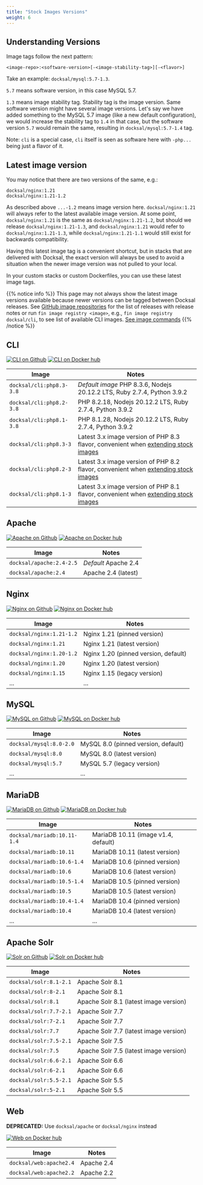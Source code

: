 ```yaml
---
title: "Stock Images Versions"
weight: 6
---
```


## Understanding Versions

Image tags follow the next pattern: 

    <image-repo>:<software-version>[-<image-stability-tag>][-<flavor>]

Take an example: `docksal/mysql:5.7-1.3`. 

`5.7` means software version, in this case MySQL 5.7. 

`1.3` means image stability tag. Stability tag is the image version. 
Same software version might have several image versions. 
Let's say we have added something to the MySQL 5.7 image (like a new default configuration), 
we would increase the stability tag to `1.4` in that case, but the software version `5.7` would remain the same,
resulting in `docksal/mysql:5.7-1.4` tag.

Note: `cli` is a special case, `cli` itself is seen as software here with `-php...` being just a flavor of it. 

## Latest image version

You may notice that there are two versions of the same, e.g.:

```
docksal/nginx:1.21
docksal/nginx:1.21-1.2
```

As described above `...-1.2` means image version here. `docksal/nginx:1.21` will always refer to the latest 
available image version. At some point, `docksal/nginx:1.21` is the same as `docksal/nginx:1.21-1.2`, but should
we release `docksal/nginx:1.21-1.3`, and `docksal/nginx:1.21` would refer to `docksal/nginx:1.21-1.3`, while
`docksal/nginx:1.21-1.1` would still exist for backwards compatibility. 

Having this latest image tag is a convenient shortcut, but in stacks that are delivered with Docksal, 
the exact version will always be used to avoid a situation when the newer image version was not pulled to your local.

In your custom stacks or custom Dockerfiles, you can use these latest image tags.

{{% notice info %}}
This page may not always show the latest image versions available because newer versions can be tagged between Docksal
releases. See [GitHub image repositories](https://github.com/docksal?q=service) for the list of releases with release notes or run `fin image registry <image>`, 
e.g., `fin image registry docksal/cli`, to see list of available CLI images. [See image commands](/fin/fin-help/#image)
{{% /notice %}}

## CLI

[![CLI on Github](https://img.shields.io/badge/Release%20notes-black.svg?logo=github&style=flat-square&classes=inline)](https://github.com/docksal/service-cli/releases)
[![CLI on Docker hub](https://img.shields.io/badge/View%20on%20Docker%20Hub-gray.svg?logo=docker&style=flat-square&classes=inline)](https://hub.docker.com/r/docksal/cli/tags)

| Image                    | Notes                                                                                                      |
|--------------------------|------------------------------------------------------------------------------------------------------------|
| `docksal/cli:php8.3-3.8` | *Default image* PHP 8.3.6, Nodejs 20.12.2 LTS, Ruby 2.7.4, Python 3.9.2                                    |
| `docksal/cli:php8.2-3.8` | PHP 8.2.18, Nodejs 20.12.2 LTS, Ruby 2.7.4, Python 3.9.2                                                   |
| `docksal/cli:php8.1-3.8` | PHP 8.1.28, Nodejs 20.12.2 LTS, Ruby 2.7.4, Python 3.9.2                                                   |
| `docksal/cli:php8.3-3`   | Latest 3.x image version of PHP 8.3 flavor, convenient when [extending stock images](/stack/extend-images) |
| `docksal/cli:php8.2-3`   | Latest 3.x image version of PHP 8.2 flavor, convenient when [extending stock images](/stack/extend-images) |
| `docksal/cli:php8.1-3`   | Latest 3.x image version of PHP 8.1 flavor, convenient when [extending stock images](/stack/extend-images) |

## Apache

[![Apache on Github](https://img.shields.io/badge/Release%20notes-black.svg?logo=github&style=flat-square&classes=inline)](https://github.com/docksal/service-apache/releases)
[![Apache on Docker hub](https://img.shields.io/badge/View%20on%20Docker%20Hub-gray.svg?logo=docker&style=flat-square&classes=inline)](https://hub.docker.com/r/docksal/apache/tags)

| Image| Notes |
|------|-------|
| `docksal/apache:2.4-2.5` | *Default* Apache 2.4 |
| `docksal/apache:2.4`     | Apache 2.4 (latest) |

## Nginx 

[![Nginx on Github](https://img.shields.io/badge/Release%20notes-black.svg?logo=github&style=flat-square&classes=inline)](https://github.com/docksal/service-nginx/releases)
[![Nginx on Docker hub](https://img.shields.io/badge/View%20on%20Docker%20Hub-gray.svg?logo=docker&style=flat-square&classes=inline)](https://hub.docker.com/r/docksal/nginx/tags)

| Image| Notes |
|------|-------|
| `docksal/nginx:1.21-1.2` | Nginx 1.21 (pinned version) |
| `docksal/nginx:1.21`     | Nginx 1.21 (latest version) |
| `docksal/nginx:1.20-1.2` | Nginx 1.20 (pinned version, default) |
| `docksal/nginx:1.20`     | Nginx 1.20 (latest version) |
| `docksal/nginx:1.15`     | Nginx 1.15 (legacy version) |
| ...                      | ... |

## MySQL 

[![MySQL on Github](https://img.shields.io/badge/Release%20notes-black.svg?logo=github&style=flat-square&classes=inline)](https://github.com/docksal/service-mysql/releases)
[![MySQL on Docker hub](https://img.shields.io/badge/View%20on%20Docker%20Hub-gray.svg?logo=docker&style=flat-square&classes=inline)](https://hub.docker.com/r/docksal/mysql/tags)

| Image| Notes |
|------|-------|
| `docksal/mysql:8.0-2.0`  | MySQL 8.0 (pinned version, default) |
| `docksal/mysql:8.0`      | MySQL 8.0 (latest version) |
| `docksal/mysql:5.7`      | MySQL 5.7 (legacy version) |
| ...                      | ... |

## MariaDB

[![MariaDB on Github](https://img.shields.io/badge/Release%20notes-black.svg?logo=github&style=flat-square&classes=inline)](https://github.com/docksal/service-mariadb/releases)
[![MariaDB on Docker hub](https://img.shields.io/badge/View%20on%20Docker%20Hub-gray.svg?logo=docker&style=flat-square&classes=inline)](https://hub.docker.com/r/docksal/mariadb/tags)

| Image| Notes |
|------|-------|
| `docksal/mariadb:10.11-1.4`    | MariaDB 10.11 (image v1.4, default) |
| `docksal/mariadb:10.11`        | MariaDB 10.11 (latest version) |
| `docksal/mariadb:10.6-1.4`     | MariaDB 10.6 (pinned version) |
| `docksal/mariadb:10.6`         | MariaDB 10.6 (latest version) |
| `docksal/mariadb:10.5-1.4`     | MariaDB 10.5 (pinned version) |
| `docksal/mariadb:10.5`         | MariaDB 10.5 (latest version) |
| `docksal/mariadb:10.4-1.4`     | MariaDB 10.4 (pinned version) |
| `docksal/mariadb:10.4`         | MariaDB 10.4 (latest version) |
| ...                            | ... |

## Apache Solr

[![Solr on Github](https://img.shields.io/badge/Release%20notes-black.svg?logo=github&style=flat-square&classes=inline)](https://github.com/docksal/service-solr/releases)
[![Solr on Docker hub](https://img.shields.io/badge/View%20on%20Docker%20Hub-gray.svg?logo=docker&style=flat-square&classes=inline)](https://hub.docker.com/r/docksal/solr/tags)

| Image| Notes |
|------|-------|
| `docksal/solr:8.1-2.1`      | Apache Solr 8.1 |
| `docksal/solr:8-2.1`        | Apache Solr 8.1 |
| `docksal/solr:8.1`          | Apache Solr 8.1 (latest image version) |
| `docksal/solr:7.7-2.1`      | Apache Solr 7.7 |
| `docksal/solr:7-2.1`        | Apache Solr 7.7 |
| `docksal/solr:7.7`          | Apache Solr 7.7 (latest image version) |
| `docksal/solr:7.5-2.1`      | Apache Solr 7.5 |
| `docksal/solr:7.5`          | Apache Solr 7.5 (latest image version) |
| `docksal/solr:6.6-2.1`      | Apache Solr 6.6 |
| `docksal/solr:6-2.1`        | Apache Solr 6.6 |
| `docksal/solr:5.5-2.1`      | Apache Solr 5.5 |
| `docksal/solr:5-2.1`        | Apache Solr 5.5 |


## Web 

**DEPRECATED:** Use `docksal/apache` or `docksal/nginx` instead

[![Web on Docker hub](https://img.shields.io/badge/View%20on%20Docker%20Hub-gray.svg?logo=docker&style=flat-square&classes=inline)](https://hub.docker.com/r/docksal/web/tags)

| Image| Notes |
|------|-------|
| `docksal/web:apache2.4`     | Apache 2.4 |
| `docksal/web:apache2.2`     | Apache 2.2 |
